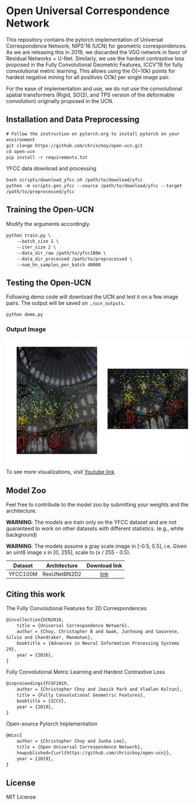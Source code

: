 # Open Universal Correspondence Network

This repository contains the pytorch implementation of Universal Correspondence
Network, NIPS'16 (UCN) for geometric correspondences.  As we are releasing this
in 2019, we discarded the VGG network in favor of Residual Networks + U-Net.
Similarly, we use the hardest contrastive loss proposed in the Fully
Convolutional Geometric Features, ICCV'19 for fully convolutional metric
learning. This allows using the O(~10k) points for hardest negative mining for
all positives O(1k) per single image pair.

For the ease of implementation and use, we do not use the convolutional spatial
transformers (Rigid, SO(2), and TPS version of the deformable convolution)
originally proposed in the UCN.


## Installation and Data Preprocessing

```
# Follow the instruction on pytorch.org to install pytorch on your environment
git clonge https://github.com/chrischoy/open-ucn.git
cd open-ucn
pip install -r requirements.txt
```

YFCC data download and processing

```
bash scripts/download_yfcc.sh /path/to/download/yfcc
python -m scripts.gen_yfcc --source /path/to/download/yfcc --target /path/to/preprocessed/yfcc
```

## Training the Open-UCN

Modify the arguments accordingly.

```
python train.py \
	--batch_size 1 \
	--iter_size 2 \
	--data_dir_raw /path/to/yfcc100m \
	--data_dir_processed /path/to/preprocessed \
	--num_hn_samples_per_batch 40000
```

## Testing the Open-UCN

Following demo code will download the UCN and test it on a few image pairs.
The output will be saved on `./ucn_outputs`.

```
python demo.py
```

### Output Image

![h000](imgs/h000.png)

To see more visualizations, visit [Youtube link](https://youtu.be/FisWYwbEtno).


## Model Zoo

Feel free to contribute to the model zoo by submitting your weights and the architecture.

**WARNING**: The models are train only on the YFCC dataset and are not guaranteed to work on other datasets with different statistics. (e.g., white background)

**WARNING**: The models assume a gray scale image in [-0.5, 0.5], i.e. Given an uint8 image x in [0, 255], scale to (x / 255 - 0.5).

| Dataset  | Architecture | Download link |
|:--------:|:------------:|:-------------:|
| YFCC100M | ResUNetBN2D2 | [link](https://node1.chrischoy.org/data/publications/ucn/ResUNetBN2D2-YFCC100train-100epoch.pth) |


## Citing this work

The Fully Convolutional Features for 2D Correspondences

```
@incollection{UCN2016,
    title = {Universal Correspondence Network},
    author = {Choy, Christopher B and Gwak, JunYoung and Savarese, Silvio and Chandraker, Manmohan},
    booktitle = {Advances in Neural Information Processing Systems 29},
    year = {2016},
}
```

Fully Convolutional Metric Learning and Hardest Contrastive Loss

```
@inproceedings{FCGF2019,
    author = {Christopher Choy and Jaesik Park and Vladlen Koltun},
    title = {Fully Convolutional Geometric Features},
    booktitle = {ICCV},
    year = {2019},
}
```

Open-source Pytorch Implementation

```
@misc{
    author = {Christopher Choy and Junha Lee},
    title = {Open Universal Correspondence Network},
    howpublished={\url{https://github.com/chrischoy/open-ucn}},
    year = {2019},
}
```

## License

MIT License
